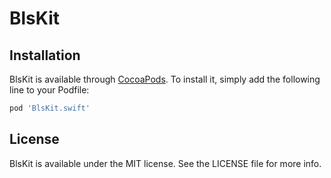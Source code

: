 # BlsKit

## Installation

BlsKit is available through [CocoaPods](https://cocoapods.org). To install
it, simply add the following line to your Podfile:

```ruby
pod 'BlsKit.swift'
```

## License

BlsKit is available under the MIT license. See the LICENSE file for more info.

